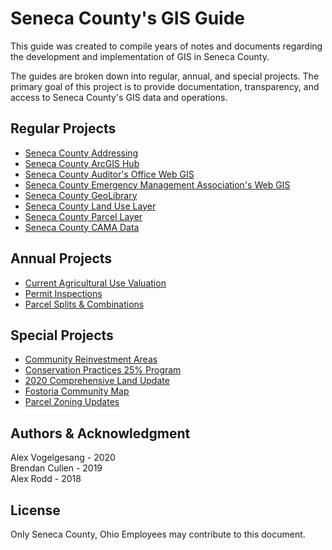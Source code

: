 # Seneca County's GIS Guide
This guide was created to compile years of notes and documents regarding
the development and implementation of GIS in Seneca County.

The guides are broken down into regular, annual, and special projects. The
primary goal of this project is to provide documentation, transparency, and
access to Seneca County's GIS data and operations.

## Regular Projects

- [Seneca County Addressing](Guides/Addressing.md)
- [Seneca County ArcGIS Hub](Guides/ArcHub.md)
- [Seneca County Auditor's Office Web GIS](Guides/Auditor_WebGIS.md)
- [Seneca County Emergency Management Association's Web GIS](Guides/EMA_WebGIS.md)
- [Seneca County GeoLibrary](Guides/GeoLibrary.md)
- [Seneca County Land Use Layer](Guides/Land_Use.md)
- [Seneca County Parcel Layer](Guides/Parcel_Layer.md)
- [Seneca County CAMA Data](Guides/CAMA_Data)


## Annual Projects

- [Current Agricultural Use Valuation](Guides/CAUV.md)
- [Permit Inspections](Guides/Permits.md)
- [Parcel Splits & Combinations](Guides/Splits.md)

## Special Projects

- [Community Reinvestment Areas](Guides/CRA_WebGIS.md)
- [Conservation Practices 25% Program](Guides/Con25.md)
- [2020 Comprehensive Land Update](Guides/2020LandUpdate.md)
- [Fostoria Community Map](Guides/Fostoria_Map.md)
- [Parcel Zoning Updates](Guides/Township_Zoning_Updates.md)

## Authors & Acknowledgment
Alex Vogelgesang - 2020   
Brendan Cullen - 2019  
Alex Rodd - 2018

## License
Only Seneca County, Ohio Employees may contribute to this document.
